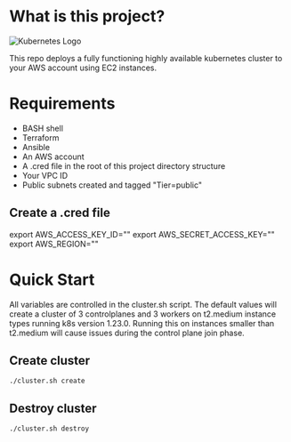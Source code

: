 # What is this project?
![Kubernetes Logo](https://kubernetes.io/images/kubernetes-horizontal-color.png)

This repo deploys a fully functioning highly available kubernetes cluster to your AWS account using EC2 instances. 

# Requirements
- BASH shell
- Terraform
- Ansible
- An AWS account
- A .cred file in the root of this project directory structure
- Your VPC ID
- Public subnets created and tagged "Tier=public"

## Create a .cred file
export AWS_ACCESS_KEY_ID="<YOUR KEY ID HERE>"
export AWS_SECRET_ACCESS_KEY="<YOUR SECRET KEY HERE>"
export AWS_REGION="<YOUR AWS REGION HERE>"

# Quick Start
All variables are controlled in the cluster.sh script. The default values will create a cluster of 3 controlplanes and 3 workers on t2.medium instance types running k8s version 1.23.0. Running this on instances smaller than t2.medium will cause issues during the control plane join phase.

## Create cluster
`./cluster.sh create`

## Destroy cluster
`./cluster.sh destroy`